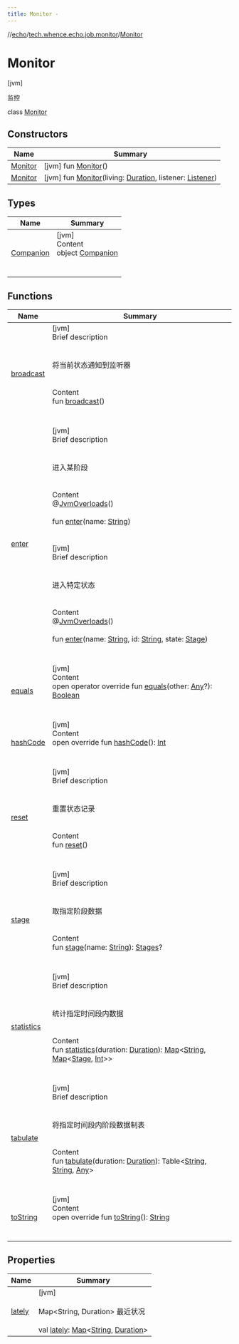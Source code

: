 ```yaml
---
title: Monitor -
---
```

//[echo](../../index.md)/[tech.whence.echo.job.monitor](../index.md)/[Monitor](index.md)



# Monitor  
 [jvm] 

监控

class [Monitor](index.md)   


## Constructors  
  
|  Name|  Summary| 
|---|---|
| [Monitor](-monitor.md)|  [jvm] fun [Monitor](-monitor.md)()   <br>
| [Monitor](-monitor.md)|  [jvm] fun [Monitor](-monitor.md)(living: [Duration](https://docs.oracle.com/javase/8/docs/api/java/time/Duration.html), listener: [Listener](../-listener/index.md))   <br>


## Types  
  
|  Name|  Summary| 
|---|---|
| [Companion](-companion/index.md)| [jvm]  <br>Content  <br>object [Companion](-companion/index.md)  <br><br><br>


## Functions  
  
|  Name|  Summary| 
|---|---|
| [broadcast](broadcast.md)| [jvm]  <br>Brief description  <br><br><br>将当前状态通知到监听器<br><br>  <br>Content  <br>fun [broadcast](broadcast.md)()  <br><br><br>
| [enter](enter.md)| [jvm]  <br>Brief description  <br><br><br>进入某阶段<br><br>  <br>Content  <br>@[JvmOverloads](https://kotlinlang.org/api/latest/jvm/stdlib/kotlin.jvm/-jvm-overloads/index.html)()  <br>  <br>fun [enter](enter.md)(name: [String](https://kotlinlang.org/api/latest/jvm/stdlib/kotlin/-string/index.html))  <br><br><br>[jvm]  <br>Brief description  <br><br><br>进入特定状态<br><br>  <br>Content  <br>@[JvmOverloads](https://kotlinlang.org/api/latest/jvm/stdlib/kotlin.jvm/-jvm-overloads/index.html)()  <br>  <br>fun [enter](enter.md)(name: [String](https://kotlinlang.org/api/latest/jvm/stdlib/kotlin/-string/index.html), id: [String](https://kotlinlang.org/api/latest/jvm/stdlib/kotlin/-string/index.html), state: [Stage](../-stage/index.md))  <br><br><br>
| [equals](../../tech.whence.echo.webclient.response.exception/-response-unrecognized-exception/index.md#kotlin/Any/equals/#kotlin.Any?/PointingToDeclaration/)| [jvm]  <br>Content  <br>open operator override fun [equals](../../tech.whence.echo.webclient.response.exception/-response-unrecognized-exception/index.md#kotlin/Any/equals/#kotlin.Any?/PointingToDeclaration/)(other: [Any](https://kotlinlang.org/api/latest/jvm/stdlib/kotlin/-any/index.html)?): [Boolean](https://kotlinlang.org/api/latest/jvm/stdlib/kotlin/-boolean/index.html)  <br><br><br>
| [hashCode](../../tech.whence.echo.webclient.response.exception/-response-unrecognized-exception/index.md#kotlin/Any/hashCode/#/PointingToDeclaration/)| [jvm]  <br>Content  <br>open override fun [hashCode](../../tech.whence.echo.webclient.response.exception/-response-unrecognized-exception/index.md#kotlin/Any/hashCode/#/PointingToDeclaration/)(): [Int](https://kotlinlang.org/api/latest/jvm/stdlib/kotlin/-int/index.html)  <br><br><br>
| [reset](reset.md)| [jvm]  <br>Brief description  <br><br><br>重置状态记录<br><br>  <br>Content  <br>fun [reset](reset.md)()  <br><br><br>
| [stage](stage.md)| [jvm]  <br>Brief description  <br><br><br>取指定阶段数据<br><br>  <br>Content  <br>fun [stage](stage.md)(name: [String](https://kotlinlang.org/api/latest/jvm/stdlib/kotlin/-string/index.html)): [Stages](../-stages/index.md)?  <br><br><br>
| [statistics](statistics.md)| [jvm]  <br>Brief description  <br><br><br>统计指定时间段内数据<br><br>  <br>Content  <br>fun [statistics](statistics.md)(duration: [Duration](https://docs.oracle.com/javase/8/docs/api/java/time/Duration.html)): [Map](https://kotlinlang.org/api/latest/jvm/stdlib/kotlin.collections/-map/index.html)<[String](https://kotlinlang.org/api/latest/jvm/stdlib/kotlin/-string/index.html), [Map](https://kotlinlang.org/api/latest/jvm/stdlib/kotlin.collections/-map/index.html)<[Stage](../-stage/index.md), [Int](https://kotlinlang.org/api/latest/jvm/stdlib/kotlin/-int/index.html)>>  <br><br><br>
| [tabulate](tabulate.md)| [jvm]  <br>Brief description  <br><br><br>将指定时间段内阶段数据制表<br><br>  <br>Content  <br>fun [tabulate](tabulate.md)(duration: [Duration](https://docs.oracle.com/javase/8/docs/api/java/time/Duration.html)): Table<[String](https://kotlinlang.org/api/latest/jvm/stdlib/kotlin/-string/index.html), [String](https://kotlinlang.org/api/latest/jvm/stdlib/kotlin/-string/index.html), [Any](https://kotlinlang.org/api/latest/jvm/stdlib/kotlin/-any/index.html)>  <br><br><br>
| [toString](../../tech.whence.echo.webclient.response.exception/-response-unrecognized-exception/index.md#kotlin/Any/toString/#/PointingToDeclaration/)| [jvm]  <br>Content  <br>open override fun [toString](../../tech.whence.echo.webclient.response.exception/-response-unrecognized-exception/index.md#kotlin/Any/toString/#/PointingToDeclaration/)(): [String](https://kotlinlang.org/api/latest/jvm/stdlib/kotlin/-string/index.html)  <br><br><br>


## Properties  
  
|  Name|  Summary| 
|---|---|
| [lately](index.md#tech.whence.echo.job.monitor/Monitor/lately/#/PointingToDeclaration/)|  [jvm] <br><br>Map<String, Duration> 最近状况<br><br>val [lately](index.md#tech.whence.echo.job.monitor/Monitor/lately/#/PointingToDeclaration/): [Map](https://kotlinlang.org/api/latest/jvm/stdlib/kotlin.collections/-map/index.html)<[String](https://kotlinlang.org/api/latest/jvm/stdlib/kotlin/-string/index.html), [Duration](https://docs.oracle.com/javase/8/docs/api/java/time/Duration.html)>   <br>

